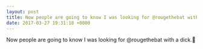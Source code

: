 ```yaml
---
layout: post
title: Now people are going to know I was looking for @rougethebat with a dick.🙁
date: 2017-03-27 19:31:18 +0000
---
```


Now people are going to know I was looking for @rougethebat with a dick.🙁

